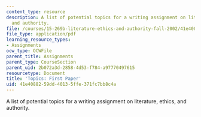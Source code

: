 ```yaml
---
content_type: resource
description: A list of potential topics for a writing assignment on literature, ethics,
  and authority.
file: /courses/15-269b-literature-ethics-and-authority-fall-2002/41e4088259dd40135ffe371fc7bb8c4a_paperassignment1.pdf
file_type: application/pdf
learning_resource_types:
- Assignments
ocw_type: OCWFile
parent_title: Assignments
parent_type: CourseSection
parent_uid: 2b072a3d-2858-4d53-f784-a97770497615
resourcetype: Document
title: 'Topics: First Paper'
uid: 41e40882-59dd-4013-5ffe-371fc7bb8c4a
---
```

A list of potential topics for a writing assignment on literature, ethics, and authority.

